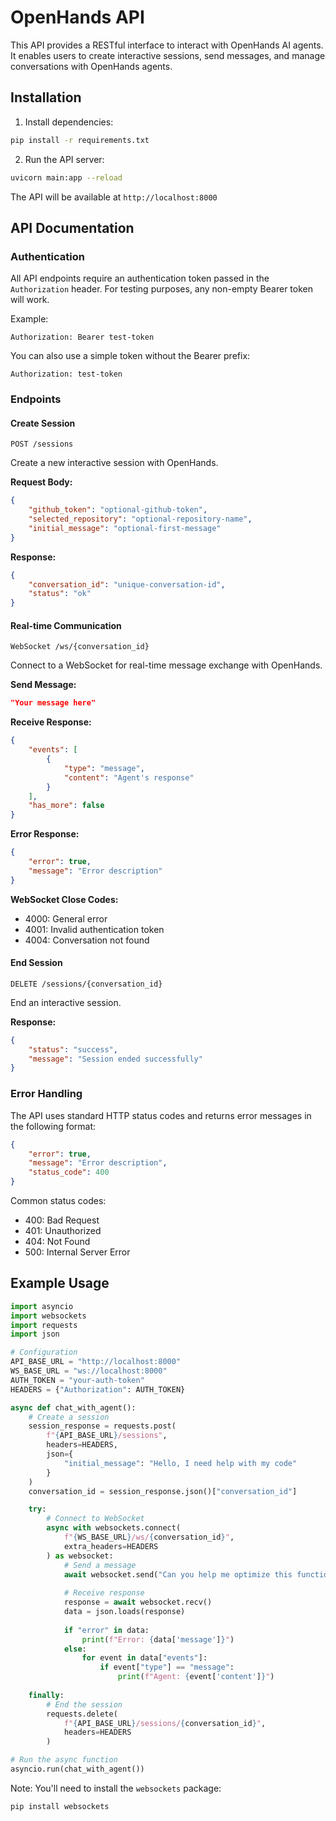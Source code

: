 # OpenHands API

This API provides a RESTful interface to interact with OpenHands AI agents. It enables users to create interactive sessions, send messages, and manage conversations with OpenHands agents.

## Installation

1. Install dependencies:
```bash
pip install -r requirements.txt
```

2. Run the API server:
```bash
uvicorn main:app --reload
```

The API will be available at `http://localhost:8000`

## API Documentation

### Authentication

All API endpoints require an authentication token passed in the `Authorization` header. For testing purposes, any non-empty Bearer token will work.

Example:
```http
Authorization: Bearer test-token
```

You can also use a simple token without the Bearer prefix:
```http
Authorization: test-token
```

### Endpoints

#### Create Session
```http
POST /sessions
```

Create a new interactive session with OpenHands.

**Request Body:**
```json
{
    "github_token": "optional-github-token",
    "selected_repository": "optional-repository-name",
    "initial_message": "optional-first-message"
}
```

**Response:**
```json
{
    "conversation_id": "unique-conversation-id",
    "status": "ok"
}
```

#### Real-time Communication
```http
WebSocket /ws/{conversation_id}
```

Connect to a WebSocket for real-time message exchange with OpenHands.

**Send Message:**
```json
"Your message here"
```

**Receive Response:**
```json
{
    "events": [
        {
            "type": "message",
            "content": "Agent's response"
        }
    ],
    "has_more": false
}
```

**Error Response:**
```json
{
    "error": true,
    "message": "Error description"
}
```

**WebSocket Close Codes:**
- 4000: General error
- 4001: Invalid authentication token
- 4004: Conversation not found

#### End Session
```http
DELETE /sessions/{conversation_id}
```

End an interactive session.

**Response:**
```json
{
    "status": "success",
    "message": "Session ended successfully"
}
```

### Error Handling

The API uses standard HTTP status codes and returns error messages in the following format:

```json
{
    "error": true,
    "message": "Error description",
    "status_code": 400
}
```

Common status codes:
- 400: Bad Request
- 401: Unauthorized
- 404: Not Found
- 500: Internal Server Error

## Example Usage

```python
import asyncio
import websockets
import requests
import json

# Configuration
API_BASE_URL = "http://localhost:8000"
WS_BASE_URL = "ws://localhost:8000"
AUTH_TOKEN = "your-auth-token"
HEADERS = {"Authorization": AUTH_TOKEN}

async def chat_with_agent():
    # Create a session
    session_response = requests.post(
        f"{API_BASE_URL}/sessions",
        headers=HEADERS,
        json={
            "initial_message": "Hello, I need help with my code"
        }
    )
    conversation_id = session_response.json()["conversation_id"]

    try:
        # Connect to WebSocket
        async with websockets.connect(
            f"{WS_BASE_URL}/ws/{conversation_id}",
            extra_headers=HEADERS
        ) as websocket:
            # Send a message
            await websocket.send("Can you help me optimize this function?")
            
            # Receive response
            response = await websocket.recv()
            data = json.loads(response)
            
            if "error" in data:
                print(f"Error: {data['message']}")
            else:
                for event in data["events"]:
                    if event["type"] == "message":
                        print(f"Agent: {event['content']}")
    
    finally:
        # End the session
        requests.delete(
            f"{API_BASE_URL}/sessions/{conversation_id}",
            headers=HEADERS
        )

# Run the async function
asyncio.run(chat_with_agent())
```

Note: You'll need to install the `websockets` package:
```bash
pip install websockets